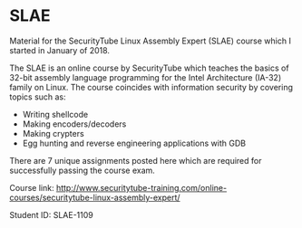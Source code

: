 # SLAE
Material for the SecurityTube Linux Assembly Expert (SLAE) course which I started in January of 2018.

The SLAE is an online course by SecurityTube which teaches the basics of 32-bit assembly language programming for the Intel Architecture (IA-32) family on Linux. The course coincides with information security by covering topics such as:
  - Writing shellcode
  - Making encoders/decoders
  - Making crypters
  - Egg hunting and reverse engineering applications with GDB

There are 7 unique assignments posted here which are required for successfully passing the course exam. 

Course link: http://www.securitytube-training.com/online-courses/securitytube-linux-assembly-expert/

Student ID: SLAE-1109
